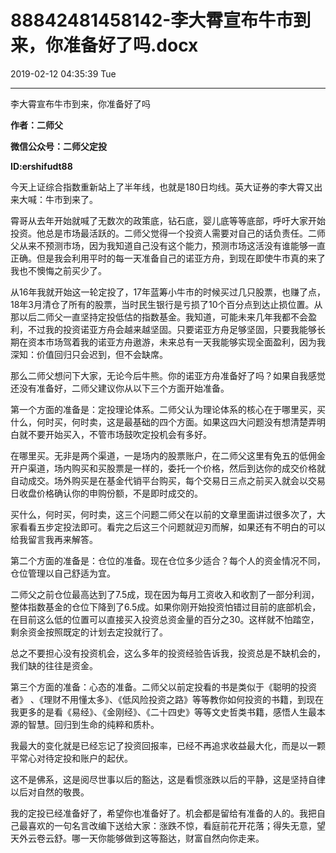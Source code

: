 # 88842481458142-李大霄宣布牛市到来，你准备好了吗.docx

2019-02-12 04:35:39 Tue

----

李大霄宣布牛市到来，你准备好了吗

__作者：二师父__

__微信公众号：二师父定投__

__ID:ershifudt88__

今天上证综合指数重新站上了半年线，也就是180日均线。英大证券的李大霄又出来大喊：牛市到来了。

霄哥从去年开始就喊了无数次的政策底，钻石底，婴儿底等等底部，呼吁大家开始投资。他总是市场最活跃的。二师父觉得一个投资人需要对自己的话负责任。二师父从来不预测市场，因为我知道自己没有这个能力，预测市场这活没有谁能够一直正确。但是我会利用平时的每一天准备自己的诺亚方舟，到现在即使牛市真的来了我也不懊悔之前买少了。

从16年我就开始这一轮定投了，17年蓝筹小牛市的时候买过几只股票，也赚了点，18年3月清仓了所有的股票，当时民生银行是亏损了10个百分点到达止损位置。从那以后二师父一直坚持定投低估的指数基金。我知道，可能未来几年我都不会盈利，不过我的投资诺亚方舟会越来越坚固。只要诺亚方舟足够坚固，只要我能够长期在资本市场驾着我的诺亚方舟遨游，未来总有一天我能够实现全面盈利，因为我深知：价值回归只会迟到，但不会缺席。

那么二师父想问下大家，无论今后牛熊。你的诺亚方舟准备好了吗？如果自我感觉还没有准备好，二师父建议你从以下三个方面开始准备。

第一个方面的准备是：定投理论体系。二师父认为理论体系的核心在于哪里买，买什么，何时买，何时卖，这是最基础的四个方面。如果这四大问题没有想清楚弄明白就不要开始买入，不管市场鼓吹定投机会有多好。

在哪里买。无非是两个渠道，一是场内的股票账户，在二师父这里有免五的低佣金开户渠道，场内购买和买股票是一样的，委托一个价格，然后到达你的成交价格就自动成交。场外购买是在基金代销平台购买，每个交易日三点之前买入就会以交易日收盘价格确认你的申购份额，不是即时成交的。

买什么，何时买，何时卖，这三个问题二师父在以前的文章里面讲过很多次了，大家看看五步定投法即可。看完之后这三个问题就迎刃而解，如果还有不明白的可以给我留言我再来解答。

第二个方面的准备是：仓位的准备。现在仓位多少适合？每个人的资金情况不同，仓位管理以自己舒适为宜。

二师父之前仓位最高达到了7\.5成，现在因为每月工资收入和收割了一部分利润，整体指数基金的仓位下降到了6\.5成。如果你刚开始投资怕错过目前的底部机会，在目前这么低的位置可以直接买入投资总资金量的百分之30。这样就不怕踏空，剩余资金按照既定的计划去定投就行了。

总之不要担心没有投资机会，这么多年的投资经验告诉我，投资总是不缺机会的，我们缺的往往是资金。

第三个方面的准备：心态的准备。二师父以前定投看的书是类似于《聪明的投资者》 、《理财不用懂太多》、《低风险投资之路》等等教你如何投资的书籍，到现在我更多的是看《易经》、《金刚经》、《二十四史》等等文史哲类书籍，感悟人生最本源的智慧。回归到生命的纯粹和质朴。

我最大的变化就是已经忘记了投资回报率，已经不再追求收益最大化，而是以一颗平常心对待定投和账户的起伏。

这不是佛系，这是阅尽世事以后的豁达，这是看惯涨跌以后的平静，这是坚持自律以后对自然的敬畏。

我的定投已经准备好了，希望你也准备好了。机会都是留给有准备的人的。我把自己最喜欢的一句名言改编下送给大家：涨跌不惊，看庭前花开花落；得失无意，望天外云卷云舒。哪一天你能够做到这等豁达，财富自然向你走来。

